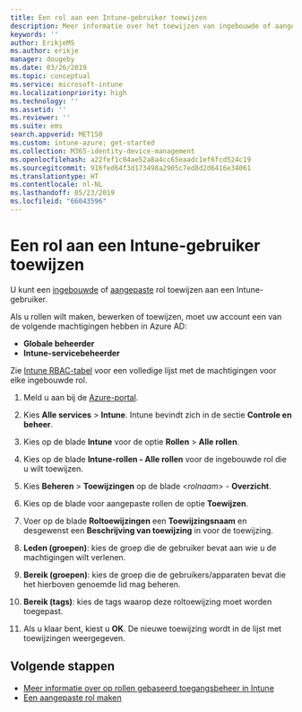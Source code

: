 ```yaml
---
title: Een rol aan een Intune-gebruiker toewijzen
description: Meer informatie over het toewijzen van ingebouwde of aangepaste rollen aan gebruikers in Microsoft Intune.
keywords: ''
author: ErikjeMS
ms.author: erikje
manager: dougeby
ms.date: 03/26/2019
ms.topic: conceptual
ms.service: microsoft-intune
ms.localizationpriority: high
ms.technology: ''
ms.assetid: ''
ms.reviewer: ''
ms.suite: ems
search.appverid: MET150
ms.custom: intune-azure; get-started
ms.collection: M365-identity-device-management
ms.openlocfilehash: a22fef1c04ae52a8a4cc65eaadc1ef6fcd524c19
ms.sourcegitcommit: 916fed64f3d173498a2905c7ed8d2d6416e34061
ms.translationtype: HT
ms.contentlocale: nl-NL
ms.lasthandoff: 05/23/2019
ms.locfileid: "66043596"
---
```

# <a name="assign-a-role-to-an-intune-user"></a>Een rol aan een Intune-gebruiker toewijzen

U kunt een [ingebouwde](role-based-access-control.md#built-in-roles) of [aangepaste](create-custom-role.md) rol toewijzen aan een Intune-gebruiker.

Als u rollen wilt maken, bewerken of toewijzen, moet uw account een van de volgende machtigingen hebben in Azure AD:
- **Globale beheerder**
- **Intune-servicebeheerder**

Zie [Intune RBAC-tabel](https://gallery.technet.microsoft.com/Intune-RBAC-table-2e3c9a1a) voor een volledige lijst met de machtigingen voor elke ingebouwde rol.

1. Meld u aan bij de [Azure-portal](https://portal.azure.com).

2. Kies **Alle services** > **Intune**. Intune bevindt zich in de sectie **Controle en beheer**.

3. Kies op de blade **Intune** voor de optie **Rollen** > **Alle rollen**.

4. Kies op de blade **Intune-rollen - Alle rollen** voor de ingebouwde rol die u wilt toewijzen.

5. Kies **Beheren** > **Toewijzingen** op de blade <*rolnaam*> - **Overzicht**.

6. Kies op de blade voor aangepaste rollen de optie **Toewijzen**.

7. Voer op de blade **Roltoewijzingen** een **Toewijzingsnaam** en desgewenst een **Beschrijving van toewijzing** in voor de toewijzing.

8. **Leden (groepen)**: kies de groep die de gebruiker bevat aan wie u de machtigingen wilt verlenen.

9. **Bereik (groepen)**: kies de groep die de gebruikers/apparaten bevat die het hierboven genoemde lid mag beheren.

10. **Bereik (tags)**: kies de tags waarop deze roltoewijzing moet worden toegepast.

11. Als u klaar bent, kiest u **OK**. De nieuwe toewijzing wordt in de lijst met toewijzingen weergegeven.


## <a name="next-steps"></a>Volgende stappen
- [Meer informatie over op rollen gebaseerd toegangsbeheer in Intune](role-based-access-control.md)
- [Een aangepaste rol maken](create-custom-role.md)
